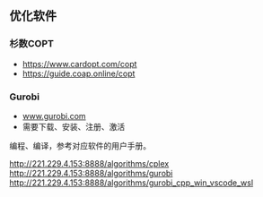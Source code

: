 ## 优化软件

### 杉数COPT

+ https://www.cardopt.com/copt  
+  https://guide.coap.online/copt

### Gurobi 

+  www.gurobi.com
+ 需要下载、安装、注册、激活

编程、编译，参考对应软件的用户手册。


http://221.229.4.153:8888/algorithms/cplex
http://221.229.4.153:8888/algorithms/gurobi
http://221.229.4.153:8888/algorithms/gurobi_cpp_win_vscode_wsl



